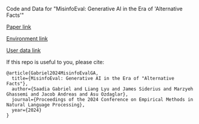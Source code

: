 Code and Data for "MisinfoEval: Generative AI in the Era of 'Alternative Facts'"

[Paper link](https://arxiv.org/abs/2410.09949)

[Environment link](https://saadiagabriel.com/MisinfoEval)

[User data link](skgabriel/MisinfoEval)

If this repo is useful to you, please cite:

```
@article{Gabriel2024MisinfoEvalGA,
  title={MisinfoEval: Generative AI in the Era of "Alternative Facts"},
  author={Saadia Gabriel and Liang Lyu and James Siderius and Marzyeh Ghassemi and Jacob Andreas and Asu Ozdaglar},
  journal={Proceedings of the 2024 Conference on Empirical Methods in Natural Language Processing},
  year={2024}
}
```
